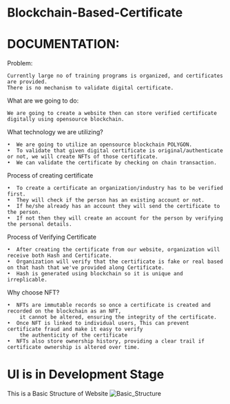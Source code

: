 # Blockchain-Based-Certificate

# DOCUMENTATION:

Problem:

    Currently large no of training programs is organized, and certificates are provided.
    There is no mechanism to validate digital certificate.

What are we going to do:
    
    We are going to create a website then can store verified certificate digitally using opensource blockchain.

What technology we are utilizing?

    •  We are going to utilize an opensource blockchain POLYGON.
    •  To validate that given digital certificate is original/authenticate or not, we will create NFTs of those certificate.
    •  We can validate the certificate by checking on chain transaction.
 
Process of creating certificate

    •  To create a certificate an organization/industry has to be verified first.
    •  They will check if the person has an existing account or not.
    •  If he/she already has an account they will send the certificate to the person.
    •  If not then they will create an account for the person by verifying the personal details.

Process of Verifying Certificate

    •  After creating the certificate from our website, organization will receive both Hash and Certificate.
    •  Organization will verify that the certificate is fake or real based on that hash that we've provided along Certificate.
    •  Hash is generated using blockchain so it is unique and irreplicable.

Why choose NFT?

    •  NFTs are immutable records so once a certificate is created and recorded on the blockchain as an NFT,
        it cannot be altered, ensuring the integrity of the certificate.
    •  Once NFT is linked to individual users, This can prevent certificate fraud and make it easy to verify
        the authenticity of the certificate
    •  NFTs also store ownership history, providing a clear trail if certificate ownership is altered over time.

# UI is in Development Stage

This is a Basic Structure of Website
![Basic_Structure](https://github.com/Himesh-032/blockchain-certificate-generator/assets/145576571/971c090d-edf0-4c43-90aa-aca90899370e)

